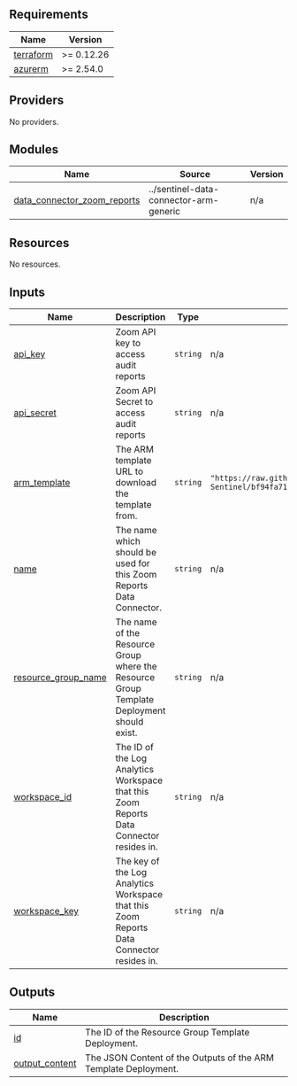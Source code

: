 <!-- BEGIN_TF_DOCS -->
## Requirements

| Name | Version |
|------|---------|
| <a name="requirement_terraform"></a> [terraform](#requirement\_terraform) | >= 0.12.26 |
| <a name="requirement_azurerm"></a> [azurerm](#requirement\_azurerm) | >= 2.54.0 |

## Providers

No providers.

## Modules

| Name | Source | Version |
|------|--------|---------|
| <a name="module_data_connector_zoom_reports"></a> [data\_connector\_zoom\_reports](#module\_data\_connector\_zoom\_reports) | ../sentinel-data-connector-arm-generic | n/a |

## Resources

No resources.

## Inputs

| Name | Description | Type | Default | Required |
|------|-------------|------|---------|:--------:|
| <a name="input_api_key"></a> [api\_key](#input\_api\_key) | Zoom API key to access audit reports | `string` | n/a | yes |
| <a name="input_api_secret"></a> [api\_secret](#input\_api\_secret) | Zoom API Secret to access audit reports | `string` | n/a | yes |
| <a name="input_arm_template"></a> [arm\_template](#input\_arm\_template) | The ARM template URL to download the template from. | `string` | `"https://raw.githubusercontent.com/Azure/Azure-Sentinel/bf94fa717261f21b64a4582c9c307dc44d2d21fe/DataConnectors/ZoomReports/azuredeploy_Connector_ZoomAPI_AzureFunction.json"` | no |
| <a name="input_name"></a> [name](#input\_name) | The name which should be used for this Zoom Reports Data Connector. | `string` | n/a | yes |
| <a name="input_resource_group_name"></a> [resource\_group\_name](#input\_resource\_group\_name) | The name of the Resource Group where the Resource Group Template Deployment should exist. | `string` | n/a | yes |
| <a name="input_workspace_id"></a> [workspace\_id](#input\_workspace\_id) | The ID of the Log Analytics Workspace that this Zoom Reports Data Connector resides in. | `string` | n/a | yes |
| <a name="input_workspace_key"></a> [workspace\_key](#input\_workspace\_key) | The key of the Log Analytics Workspace that this Zoom Reports Data Connector resides in. | `string` | n/a | yes |

## Outputs

| Name | Description |
|------|-------------|
| <a name="output_id"></a> [id](#output\_id) | The ID of the Resource Group Template Deployment. |
| <a name="output_output_content"></a> [output\_content](#output\_output\_content) | The JSON Content of the Outputs of the ARM Template Deployment. |
<!-- END_TF_DOCS -->
